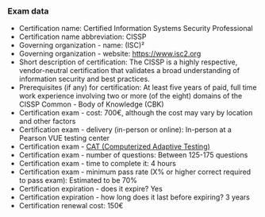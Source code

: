 ### Exam data
- Certification name: Certified Information Systems Security Professional
- Certification name abbreviation: CISSP
- Governing organization - name: (ISC)²
- Governing organization - website: https://www.isc2.org
- Short description of certification: The CISSP is a highly respective, vendor-neutral certification that validates a broad understanding of information security and best practices.
- Prerequisites (if any) for certification: At least five years of paid, full time work experience involving two or more (of the eight) domains of the CISSP Common - Body of Knowledge (CBK)
- Certification exam - cost: 700€, although the cost may vary by location and other factors
- Certification exam - delivery (in-person or online): In-person at a Pearson VUE testing center
- Certification exam - [CAT (Computerized Adaptive Testing)](https://www.isc2.org/certifications/cissp/cissp-cat)
- Certification exam - number of questions: Between 125-175 questions
- Certification exam - time to complete it: 4 hours
- Certification exam - minimum pass rate (X% or higher correct required to pass exam): Estimated to be 70%
- Certification expiration - does it expire? Yes
- Certification expiration - how long does it last before expiring? 3 years
- Certification renewal cost: 150€
